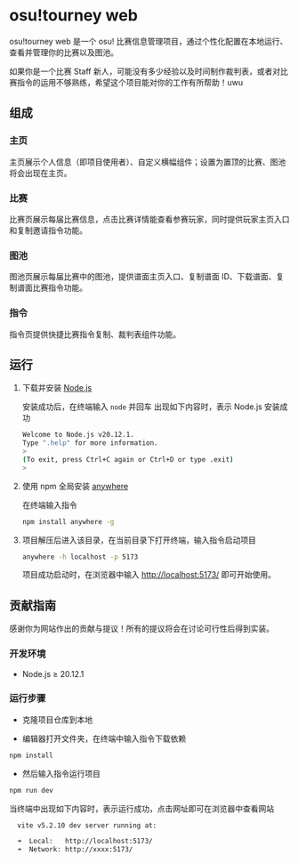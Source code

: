 <!-- markdownlint-disable MD041 MD045 -->
# osu!tourney web

osu!tourney web 是一个 osu! 比赛信息管理项目，通过个性化配置在本地运行、查看并管理你的比赛以及图池。

如果你是一个比赛 Staff 新人，可能没有多少经验以及时间制作裁判表，或者对比赛指令的运用不够熟练，希望这个项目能对你的工作有所帮助！uwu

## 组成

### 主页

主页展示个人信息（即项目使用者）、自定义横幅组件；设置为置顶的比赛、图池将会出现在主页。

### 比赛

比赛页展示每届比赛信息，点击比赛详情能查看参赛玩家，同时提供玩家主页入口和复制邀请指令功能。

### 图池

图池页展示每届比赛中的图池，提供谱面主页入口、复制谱面 ID、下载谱面、复制谱面比赛指令功能。

### 指令

指令页提供快捷比赛指令复制、裁判表组件功能。

## 运行

1. 下载并安装 [Node.js](https://nodejs.org/zh-cn/download/prebuilt-installer)
   
   安装成功后，在终端输入 `node` 并回车
   出现如下内容时，表示 Node.js 安装成功
   ```bash
   Welcome to Node.js v20.12.1.
   Type ".help" for more information.
   > 
   (To exit, press Ctrl+C again or Ctrl+D or type .exit)
   > 
   ```
2. 使用 npm 全局安装 [anywhere](https://www.npmjs.com/package/anywhere)

   在终端输入指令
   ```bash
   npm install anywhere -g
   ```
3. 项目解压后进入该目录，在当前目录下打开终端，输入指令启动项目

   ```bash
   anywhere -h localhost -p 5173
   ```
   项目成功启动时，在浏览器中输入 <http://localhost:5173/> 即可开始使用。
## 贡献指南

感谢你为网站作出的贡献与提议！所有的提议将会在讨论可行性后得到实装。

### 开发环境

- Node.js ≥ 20.12.1

### 运行步骤

- 克隆项目仓库到本地

- 编辑器打开文件夹，在终端中输入指令下载依赖

```bash
npm install
```

- 然后输入指令运行项目

```bash
npm run dev
```

当终端中出现如下内容时，表示运行成功，点击网址即可在浏览器中查看网站

```bash
  vite v5.2.10 dev server running at:

  ➜  Local:   http://localhost:5173/
  ➜  Network: http://xxxx:5173/
```
